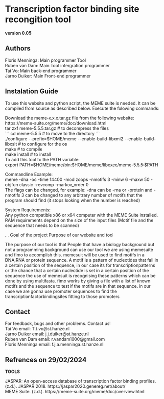 # **Transcription factor binding site recongition tool** #
**version 0.05**
## **Authors** ##
<p>
Floris Menninga: Main programmer Tool <br>
Ruben van Dam: Main Tool intergration programmer <br>
Tai Vo: Main back-end programmer <br>
Jarno Duiker: Main Front-end programmer 
</p>

## **Instalation Guide** ##
To use this website and python script, the MEME suite is needed. 
It can be compiled from source as described below. 
Execute the folowing commands:
<p> 
Download the meme-x.x.x.tar.gz file from the following website: <br />
https://meme-suite.org/meme/doc/download.html <br />
tar zxf meme-5.5.5.tar.gz # to decompress the files <br />
         ``` cd meme-5.5.5 # to move to the directory ``` <br /> </code>
          ./configure --prefix=$HOME/meme --enable-build-libxml2 --enable-build-libxslt # to configure for the os <br/>
           make # to compile <br />
           make install # to install <br />
To add this tool to the PATH variable: <br />
export PATH=$HOME/meme/bin:$HOME/meme/libexec/meme-5.5.5:$PATH <br />
</p>

<p>
Commandline Example: <br /> 
meme <INPUT_FILE_LOCATION> -dna -oc <OUTPUT_LOCATION> -time 14400 -mod zoops -nmotifs 3 -minw 6 -maxw 50 -objfun classic -revcomp -markov_order 0 <br /> 
The flags can be changed, for example: -dna can be -rna or -protein and -nmotifs 3 can be changed to any arbitrary number of motifs that the program should find (it stops looking when the number is reached) <br />
</p>

<p>
System Requirements: <br />
Any python compatible x86 or x64 computer with the MEME Suite installed. <br />
RAM requirements depend on the size of the input files (Motif file and the sequence that needs to be scanned) <br /> 
</p>
.
.
Goal of the project
Purpose of our website and tool

The purpose of our tool is that People that have a biology background but not a programming background can use our tool we are using memesuite and fimo to accomplish this. memesuit will be used to find motifs in a DNA,RNA or protein sequence. A motif is a pattern of nucleotides that fall in a certain position of the sequence, in our case its for transcriptionpatterns or the chance that a certain nucleotide is set in a certain position of the sequence the use of memesuit is recognising these patterns which can be done by using multifasta. fimo works by giving a file with a list of known motifs and the sequence to test if the motifs are in that sequence. in our case we are gonna use promoter sequences to find the transcriptionfactorbindingsites fitting to those promoters


## **Contact** ##
<p> For feedback, bugs and other problems. Contact us! <br>
Tai Vo email: T.t.vo@st.hanze.nl <br>
Jarno Duiker email: j.j.duiker@st.hanze.nl <br>
Ruben van Dam email: r.vandam1000@gmail.com <br>
Floris Menninga email: f.j.a.menninga.st.hanze.nl </p>

## **Refrences on 29/02/2024** ##
**TOOLS**
<p>
JASPAR: An open-access database of transcription factor binding profiles. (z.d.). JASPAR 2018. https://jaspar2020.genereg.net/about/ <br>
MEME Suite. (z.d.). https://meme-suite.org/meme/doc/overview.html
</p>

